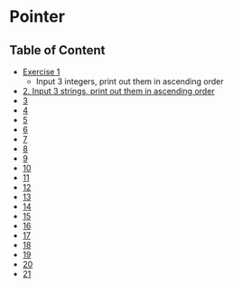 # Pointer
## Table of Content
  * [Exercise 1](https://github.com/LongY0529/C-programming/blob/master/C%20programming%20language%20fourth%20edition/8.%20Pointer/Exercise%201.c)  
    * Input 3 integers, print out them in ascending order
  * [2. Input 3 strings, print out them in ascending order](https://github.com/LongY0529/C-programming/blob/master/C%20programming%20language%20fourth%20edition/8.%20Pointer/Exercise%202.c) 
  * [3]()
  * [4]()
  * [5]()
  * [6]()
  * [7]()
  * [8]()
  * [9]()
  * [10]()
  * [11]()
  * [12]()
  * [13]()
  * [14]()
  * [15]()
  * [16]()
  * [17]()
  * [18]()
  * [19]()
  * [20]()
  * [21]()
  
